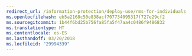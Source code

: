 ```yaml
---
redirect_url: /information-protection/deploy-use/rms-for-individuals
ms.openlocfilehash: eb5a2168c50e838acf707734095317f727e29cf2
ms.sourcegitcommit: 1b44f6bd25b756fa85fa5f47aa4c0486f9486832
ms.translationtype: HT
ms.contentlocale: es-ES
ms.lasthandoff: 03/20/2018
ms.locfileid: "29994339"
---
```

